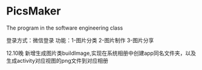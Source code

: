 # PicsMaker
The program in the software engineering class

登录方式：微信登录
功能：1-图片分类
      2-图片制作
      3-图片分享
      
12.10晚 新增生成图片类buildImage,实现在系统相册中创建app同名文件夹，以及生成activity对应视图的png文件到对应相册
